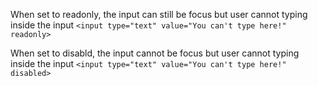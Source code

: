 When set to readonly, the input can still be focus but user cannot typing inside the input
`<input type="text" value="You can't type here!" readonly>`


When set to disabld, the input cannot be focus but user cannot typing inside the input
`<input type="text" value="You can't type here!" disabled>`